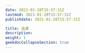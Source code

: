 ```yaml
---
date: 2021-01-28T15:57:31Z
lastmod: 2021-01-28T15:57:31Z
publishdate: 2021-01-28T15:57:31Z

title: 选课
description: 
weight: 1
geekdocCollapseSection: true
---
```

